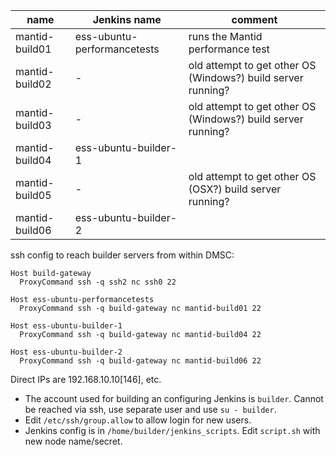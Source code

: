 name           | Jenkins name                | comment
-------------- | --------------------------- | ---
mantid-build01 | ess-ubuntu-performancetests | runs the Mantid performance test
mantid-build02 | -                           | old attempt to get other OS (Windows?) build server running?
mantid-build03 | -                           | old attempt to get other OS (Windows?) build server running?
mantid-build04 | ess-ubuntu-builder-1        |
mantid-build05 | -                           | old attempt to get other OS (OSX?) build server running?
mantid-build06 | ess-ubuntu-builder-2        |

ssh config to reach builder servers from within DMSC:

```
Host build-gateway
  ProxyCommand ssh -q ssh2 nc ssh0 22

Host ess-ubuntu-performancetests
  ProxyCommand ssh -q build-gateway nc mantid-build01 22

Host ess-ubuntu-builder-1
  ProxyCommand ssh -q build-gateway nc mantid-build04 22

Host ess-ubuntu-builder-2
  ProxyCommand ssh -q build-gateway nc mantid-build06 22
```

Direct IPs are 192.168.10.10[146], etc.

- The account used for building an configuring Jenkins is `builder`.
  Cannot be reached via ssh, use separate user and use `su - builder`.
- Edit `/etc/ssh/group.allow` to allow login for new users.
- Jenkins config is in `/home/builder/jenkins_scripts`.
  Edit `script.sh` with new node name/secret.
